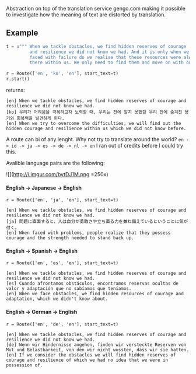Abstraction on top of the translation service gengo.com making it possible to investigate how the meaning of text are distorted by translation.

Example
-------

``` python
t = u""" When we tackle obstacles, we find hidden reserves of courage 
         and resilience we did not know we had. And it is only when we are 
         faced with failure do we realise that these resources were always 
         there within us. We only need to find them and move on with our lives. """
           
r = Route(['en', 'ko', 'en'], start_text=t)
r.start()
```
returns:

```
[en] When we tackle obstacles, we find hidden reserves of courage and resilience we did not know we had.
[ko] 우리가 어려움을 극복하고자 노력할 때, 우리는 전에 알지 못했던 우리 안에 숨겨진 용기와 회복력을 발견하게 된다.
[en] When we try to overcome the difficulties, we will find out the hidden courage and resilience within us which we did not know before.
```

A route can bi of any lenght. Why not try to translate around the world? `en -> id -> ja -> es -> de -> nl -> en` I ran out of credits before I could try this.

Avalible language pairs are the following:

![](http://i.imgur.com/bytDJ1M.png =250x)

#### English -> Japanese -> English

`r = Route(['en', 'ja', 'en'], start_text=t)`

```
[en] When we tackle obstacles, we find hidden reserves of courage and resilience we did not know we had.
[ja] 問題に直面すると、人は自分が勇敢さや立ち直る力を兼ね備えているということに気が付く。
[en] When faced with problems, people realize that they possess courage and the strength needed to stand back up. 
```
#### English -> Spanish -> English

`r = Route(['en', 'es', 'en'], start_text=t)`
 
```
[en] When we tackle obstacles, we find hidden reserves of courage and resilience we did not know we had.
[es] Cuando afrontamos obstáculos, encontramos reservas ocultas de valor y adaptación que no sabíamos que teníamos.
[en] When we face obstacles, we find hidden resources of courage and adaptation, which we didn't know about.
```
#### English -> German -> English

`r = Route(['en', 'de', 'en'], start_text=t)`

```
[en] When we tackle obstacles, we find hidden reserves of courage and resilience we did not know we had.
[de] Wenn wir Hindernisse angehen, finden wir versteckte Reserven von Mut und Belastbarkeit, von den wir nicht wussten, dass wir sie hatten.
[en] If we consider the obstacles we will find hidden reserves of courage and resilience of which we had no idea that we were in possession of.
```
